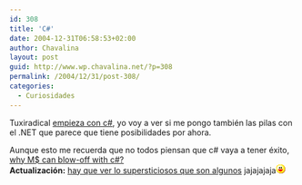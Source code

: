```yaml
---
id: 308
title: 'C#'
date: 2004-12-31T06:58:53+02:00
author: Chavalina
layout: post
guid: http://www.wp.chavalina.net/?p=308
permalink: /2004/12/31/post-308/
categories:
  - Curiosidades
---
```

Tuxiradical <a href="http://tuxiradical.bitacoras.com/index.php?id=13" target="_blank">empieza con c#</a>, yo voy a ver si me pongo también las pilas con el .NET que parece que tiene posibilidades por ahora.

Aunque esto me recuerda que no todos piensan que c# vaya a tener éxito, <a href="http://khason.biz/blog/2004/12/why-microsoft-can-blow-off-with-c.html" target="_blank">why M$ can blow-off with c#?</a>  
**Actualizaci&oacute;n:** <a href="http://khason.biz/blog/2004/12/fw-why-microsoft-can-blow-off-with-c.html" target="_blank">hay que ver lo supersticiosos que son algunos</a> jajajajaja![emo](/imagenes/emoticonos/risa.gif)
